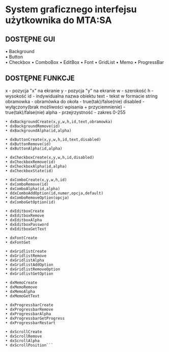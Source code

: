 # System graficznego interfejsu użytkownika do MTA:SA

## DOSTĘPNE GUI
• Background<br/>
• Button<br/>
• Checkbox
• ComboBox
• EditBox
• Font
• GridList
• Memo
• ProgressBar

## DOSTĘPNE FUNKCJE
x - pozycja "x" na ekranie
y - pozycja "y" na ekranie
w - szerokość
h - wysokość
id - indywidualna nazwa obiektu
text - tekst w formacie string
obramowka - obramówka do okoła - true(tak)/false(nie)
disabled - wyłączony(brak możliwości wpisania + przyciemnienie) - true(tak)/false(nie)
alpha - przejrzystność - zakres 0-255
```
• dxBackgroundCreate(x,y,w,h,id,text,obramowka)
• dxBackgroundRemove(id)
• dxBackgroundAlpha(id,alpha)	 
	
• dxButtonCreate(x,y,w,h,id,text,disabled)	 
• dxButtonRemove(id)	 
• dxButtonAlpha(id,alpha)	
	
• dxCheckboxCreate(x,y,w,h,id,disabled)	
• dxCheckboxRemove(id)	
• dxCheckboxAlpha(id,alpha)	 
• dxCheckboxState(id)	
	
• dxComboCreate(x,y,w,h,id)	
• dxComboRemove(id)	 
• dxComboAlpha(id,alpha)	 
• ddxComboAddOption(id,numer,opcja,default)	 
• dxComboRemoveOption(opcja)	 
• dxComboGetOption(id)	
	
• dxEditboxCreate
• dxEditboxRemove
• dxEditboxAlpha
• dxEditboxPassword
• dxEditboxGetText
	
• dxFontCreate	
• dxFontGet		
	
• dxGridlistCreate
• dxGridlistRemove
• dxGridlistAlpha
• dxGridlistAddOption
• dxGridlistRemoveOption
• dxGridlistGetOption

• dxMemoCreate
• dxMemoRemove
• dxMemoAlpha
• dxMemoGetText
	
• dxProgressbarCreate
• dxProgressbarRemove
• dxProgressbarAlpha
• dxProgressbarGetProgress
• dxProgressbarRestart
	
• dxScrollCreate
• dxScrollRemove
• dxScrollAlpha
• dxScrollPosition```
